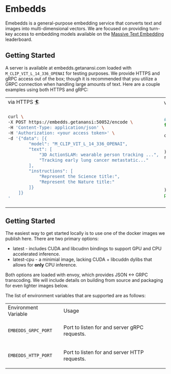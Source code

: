 # Embedds

Emebedds is a general-purpose embedding service that converts text and images into multi-dimensional vectors. We are focused on providing turn-key access to embedding models available on the [Massive Text Embedding](https://huggingface.co/spaces/mteb/leaderboard) leaderboard.

## Getting Started
A server is available at embedds.getanansi.com loaded with `M_CLIP_VIT_L_14_336_OPENAI` for testing purposes. We provide HTTPS and gRPC access out of the box; though it is recommended that you utilize a GRPC connection when handling large amounts of text. Here are a couple examples using both HTTPS and gRPC:

<table>
<tr>
<td> via HTTPS 🏄 </td>
<td> via gRPC 🚀 </td>
</tr>
<tr>
<td>

```bash
curl \
-X POST https://embedds.getanansi:50052/encode \
-H 'Content-Type: application/json' \
-H 'Authorization: <your access token>' \
-d '{"data": [{
        "model": "M_CLIP_VIT_L_14_336_OPENAI",
        "text": [
            "3D ActionSLAM: wearable person tracking ...",
            "Tracking early lung cancer metastatic..."
        ],
        "instructions": [
            "Represent the Science title:",
            "Represent the Nature title:"
        ]}
    ]}
'
```
</td>
<td>

```python
# pip install embedds-client
from embedds_client import Client

c = Client(
    'grpcs://embedds.getanansi.com:50051',
    credential={'Authorization': '<access token>'}
)
r = c.encode(
    [
        'The quick brown fox',
        'jumps over the lazy dog',
        'and runs all the way to the finish line',
    ]
)
print(r)
```
</td>
</tr>
</table>

## Getting Started
The easiest way to get started locally is to use one of the docker images we publish here. There are two primary options:
* latest - includes CUDA and libcudnn bindings to support GPU and CPU accelerated inference.
* latest-cpu - a minimial image, lacking CUDA + libcuddn dylibs that allows for **only** CPU inference.

Both options are loaded with envoy, which provides JSON <-> GRPC transcoding. We will include details on building from
source and packaging for even lighter images below.

The list of environment variables that are supported are as follows:
<table>
<tr>
<td>Environment Variable</td>
<td>Usage</td>
</tr>
<tr>
<td>

```EMBEDDS_GRPC_PORT```
</td>
<td><p>Port to listen for and server gRPC requests.</td>
</tr>

<tr>
<td>

```EMBEDDS_HTTP_PORT```
</td>
<td><p>Port to listen for and server HTTP requests.</td>
</tr>

</table>
